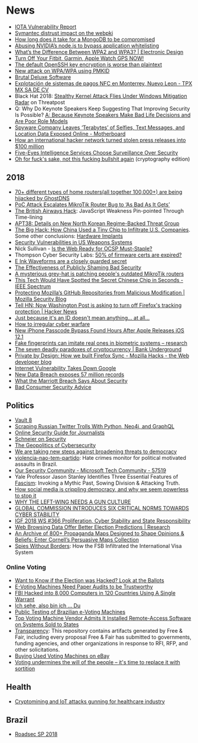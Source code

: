 # News

* [IOTA Vulnerability Report](https://github.com/mit-dci/tangled-curl/blob/master/vuln-iota.md)
* [Symantec distrust impact on the webpki](https://gist.github.com/jvehent/0fbfb71bae06e48163f276592417079a)
* [How long does it take for a MongoDB to be compromised](https://mackeepersecurity.com/post/how-long-does-it-take-for-a-mongodb-to-be-compromised)
* [Abusing NVIDIA’s node.js to bypass application whitelisting](https://www.sec-consult.com/en/blog/2017/04/application-whitelisting-application/index.html)
* [What’s the Difference Between WPA2 and WPA3? | Electronic Design](https://www.electronicdesign.com/embedded-revolution/what-s-difference-between-wpa2-and-wpa3)
* [Turn Off Your Fitbit, Garmin, Apple Watch GPS NOW!](https://breakingdefense.com/2018/08/turn-off-your-fitbit-garmin-apple-watch-gps-now/)
* [The default OpenSSH key encryption is worse than plaintext](https://latacora.singles/2018/08/03/the-default-openssh.html)
* [New attack on WPA/WPA using PMKID](https://hashcat.net/forum/thread-7717.html)
* [Brutal Deluxe Software](http://www.brutaldeluxe.fr/)
* [Explotación de sistemas de pagos NFC en Monterrey, Nuevo Leon - TPX MX SA DE CV](https://tpx.mx/cursos/nfc-hacking/monterrey)
* Black Hat 2018: [Stealthy Kernel Attack Flies Under Windows Mitigation Radar](https://threatpost.com/stealthy-new-kernel-attack-flies-under-windows-mitigation-radar/134847/) on Threatpost
* Q: Why Do Keynote Speakers Keep Suggesting That Improving Security Is Possible? [A: Because Keynote Speakers Make Bad Life Decisions and Are Poor Role Models](https://www.usenix.org/conference/usenixsecurity18/presentation/mickens)
* [Spyware Company Leaves ‘Terabytes’ of Selfies, Text Messages, and Location Data Exposed Online - Motherboard](https://motherboard.vice.com/en_us/article/9kmj4v/spyware-company-spyfone-terabytes-data-exposed-online-leak)
* [How an international hacker network turned stolen press releases into $100 million](https://www.theverge.com/2018/8/22/17716622/sec-business-wire-hack-stolen-press-release-fraud-ukraine)
* [Five-Eyes Intelligence Services Choose Surveillance Over Security](https://www.schneier.com/blog/archives/2018/09/five-eyes_intel.html)
* [Oh for fuck's sake, not this fucking bullshit again](https://boingboing.net/2018/09/04/illegal-math.html) (cryptography edition)

## 2018

* [70+ different types of home routers(all together 100,000+) are being hijacked by GhostDNS](https://blog.netlab.360.com/70-different-types-of-home-routers-all-together-100000-are-being-hijacked-by-ghostdns-en/)
* [PoC Attack Escalates MikroTik Router Bug to ‘As Bad As It Gets’](https://threatpost.com/poc-attack-escalates-mikrotik-router-bug-to-as-bad-as-it-gets/138076/)
* [The British Airways Hack](https://medium.com/asecuritysite-when-bob-met-alice/the-british-airways-hack-javascript-weakness-pin-pointed-through-time-lining-dd0c2dbc7b50): JavaScript Weakness Pin-pointed Through Time-lining
* [APT38: Details on New North Korean Regime-Backed Threat Group](https://www.fireeye.com/blog/threat-research/2018/10/apt38-details-on-new-north-korean-regime-backed-threat-group.html)
* [The Big Hack: How China Used a Tiny Chip to Infiltrate U.S. Companies](https://www.bloomberg.com/news/features/2018-10-04/the-big-hack-how-china-used-a-tiny-chip-to-infiltrate-america-s-top-companies). Some other conclusions: [Hardware Implants](https://securinghardware.com/articles/hardware-implants/)
* [Security Vulnerabilities in US Weapons Systems](https://www.schneier.com/blog/archives/2018/10/security_vulner_17.html)
* Nick Sullivan - [Is the Web Ready for OCSP Must-Staple?](https://crypto.dance/projects/6952656)
* Thompson Cyber Security Labs: [50% of firmware certs are expired?](https://tcsltesting.blogspot.com/2018/09/50-of-firmware-certs-are-expired.html)
* [E Ink Waveforms are a closely guarded secret](https://goodereader.com/blog/e-paper/e-ink-waveforms-are-a-closely-guarded-secret)
* [The Effectiveness of Publicly Shaming Bad Security](https://www.troyhunt.com/the-effectiveness-of-publicly-shaming-bad-security/)
* [A mysterious grey-hat is patching people's outdated MikroTik routers](https://www.zdnet.com/article/a-mysterious-grey-hat-is-patching-peoples-outdated-mikrotik-routers/)
* [This Tech Would Have Spotted the Secret Chinese Chip in Seconds - IEEE Spectrum](https://spectrum.ieee.org/riskfactor/computing/hardware/this-tech-would-have-spotted-the-secret-chinese-chip-in-seconds)
* [Protecting Mozilla’s GitHub Repositories from Malicious Modification | Mozilla Security Blog](https://blog.mozilla.org/security/2018/09/11/protecting-mozillas-github-repositories-from-malicious-modification/)
* [Tell HN: Now Washington Post is asking to turn off Firefox's tracking protection | Hacker News](https://news.ycombinator.com/item?id=18198502)
* [Just because it's an ID doesn't mean anything... at all...](https://tools.ietf.org/html/draft-wkumari-not-a-draft-06)
* [How to irregular cyber warfare](https://blog.erratasec.com/2018/10/how-to-irregular-cyber-warfare.html)
* [New iPhone Passcode Bypass Found Hours After Apple Releases iOS 12.1](https://thehackernews.com/2018/10/iphone-ios-passcode-bypass.html)
* [Fake fingerprints can imitate real ones in biometric systems – research](https://www.theguardian.com/technology/2018/nov/15/fake-fingerprints-can-imitate-real-fingerprints-in-biometric-systems-research)
* [The seven deadly paradoxes of cryptocurrency | Bank Underground](https://bankunderground.co.uk/2018/11/13/the-seven-deadly-paradoxes-of-cryptocurrency/)
* [Private by Design: How we built Firefox Sync - Mozilla Hacks - the Web developer blog](https://hacks.mozilla.org/2018/11/firefox-sync-privacy/)
* [Internet Vulnerability Takes Down Google](https://blog.thousandeyes.com/internet-vulnerability-takes-down-google/)
* [New Data Breach exposes 57 million records](https://blog.hackenproof.com/industry-news/new-data-breach-exposes-57-million-records)
* [What the Marriott Breach Says About Security](https://krebsonsecurity.com/2018/12/what-the-marriott-breach-says-about-security/)
* [Bad Consumer Security Advice](https://www.schneier.com/blog/archives/2018/12/bad_consumer_se.html)

## Politics

* [Vault 8](https://wikileaks.org/vault8/document/repo_hive/server/cryptcat/selfDestruct_c/)
* [Scraping Russian Twitter Trolls With Python, Neo4j, and GraphQL](http://www.lyonwj.com/2017/11/12/scraping-russian-twitter-trolls-python-neo4j/)
* [Online Security Guide for Journalists](https://protonmail.com/blog/journalist-online-security-tips/)
* [Schneier on Security](https://www.schneier.com/blog/archives/2017/04/shadow_brokers_.html)
* [The Geopolitics of Cybersecurity](https://medium.com/@MilenaRodban/the-geopolitics-of-cybersecurity-5ae169d03cf9)
* [We are taking new steps against broadening threats to democracy](https://blogs.microsoft.com/on-the-issues/2018/08/20/we-are-taking-new-steps-against-broadening-threats-to-democracy/)
* [violencia-nao-tem-partido](https://github.com/okfn-brasil/violencia-nao-tem-partido/): Hate crimes monitor for political motivated assaults in Brazil.
* [Our Security Community - Microsoft Tech Community - 57519](https://techcommunity.microsoft.com/t5/Security-Privacy-Compliance/Our-Security-Community/td-p/57519)
* Yale Professor Jason Stanley Identifies Three Essential Features of [Fascism](http://www.openculture.com/2018/10/yale-professor-jason-stanley-identifies-three-essential-features-of-fascism.html): Invoking a Mythic Past, Sowing Division & Attacking Truth.
* [How social media is crippling democracy, and why we seem powerless to stop it](https://www.zdnet.com/article/how-weaponized-social-media-is-crippling-democracy-and-why-were-helpless-to-stop-it/)
* [WHY THE LEFT-WING NEEDS A GUN CULTURE](https://diversityoftactics.org/2017/01/21/why-the-left-wing-needs-a-gun-culture/)  
* [GLOBAL COMMISSION INTRODUCES SIX CRITICAL NORMS TOWARDS CYBER STABILITY](https://cyberstability.org/news/global-commission-introduces-six-critical-norms-towards-cyber-stability/)
* [IGF 2018 WS #366 Proliferation, Cyber Stability and State Responsibility](https://www.intgovforum.org/multilingual/content/igf-2018-ws-366-proliferation-cyber-stability-and-state-responsibility)
* [Web Browsing Data Offer Better Election Predictions | Research](http://www.bu.edu/research/articles/better-election-predictions/)
* [An Archive of 800+ Propaganda Maps Designed to Shape Opinions & Beliefs: Enter Cornell’s Persuasive Maps Collection](http://www.openculture.com/2018/11/cornells-persuasive-maps-collection.html)
* [Spies Without Borders](https://www.bellingcat.com/news/uk-and-europe/2018/11/16/spies-without-borders-fsb-infiltrated-international-visa-system/): How the FSB Infiltrated the International Visa System

### Online Voting

* [Want to Know if the Election was Hacked? Look at the Ballots](https://medium.com/@jhalderm/want-to-know-if-the-election-was-hacked-look-at-the-ballots-c61a6113b0ba)
* [E-Voting Machines Need Paper Audits to be Trustworthy](https://www.eff.org/deeplinks/2016/11/e-voting-machines-need-paper-audits-be-trustworthy)
* [FBI Hacked into 8,000 Computers in 120 Countries Using A Single Warrant](http://thehackernews.com/2016/11/fbi-hacker.html)
* [Ich sehe, also bin ich ... Du](https://media.ccc.de/v/31c3_-_6450_-_de_-_saal_1_-_201412272030_-_ich_sehe_also_bin_ich_du_-_starbug#video&t=1)
* [Public Testing of Brazilian e-Voting Machines](https://github.com/epicleet/tps2017)
* [Top Voting Machine Vendor Admits It Installed Remote-Access Software on Systems Sold to States](https://motherboard.vice.com/en_us/article/mb4ezy/top-voting-machine-vendor-admits-it-installed-remote-access-software-on-systems-sold-to-states)
* [Transparency](https://github.com/FreeAndFair/Transparency/tree/master/Presentations): This repository contains artifacts generated by Free & Fair, including every proposal Free & Fair has submitted to governments, funding agencies, and other organizations in response to RFI, RFP, and other solicitations.
* [Buying Used Voting Machines on eBay](https://www.schneier.com/blog/archives/2018/11/buying_used_vot.html)
* [Voting undermines the will of the people – it's time to replace it with sortition](https://www.theguardian.com/australia-news/2018/oct/14/voting-undermines-the-will-of-the-people-its-time-to-replace-it-with-sortition)
  
## Health

* [Cryptomining and IoT attacks gunning for healthcare industry](https://securitybrief.co.nz/story/cryptomining-and-iot-attacks-gunning-healthcare-industry/)

## Brazil

* [Roadsec SP 2018](https://medium.com/@daiane.santos/roadsec-sp-2018-e35ba4bb0bdf)